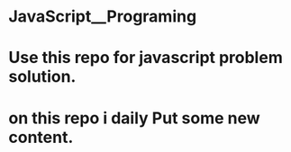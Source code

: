  # JavaScript__Programing 
 # Use this repo for javascript problem solution.
 # on this repo i daily Put some new content.
 
 
